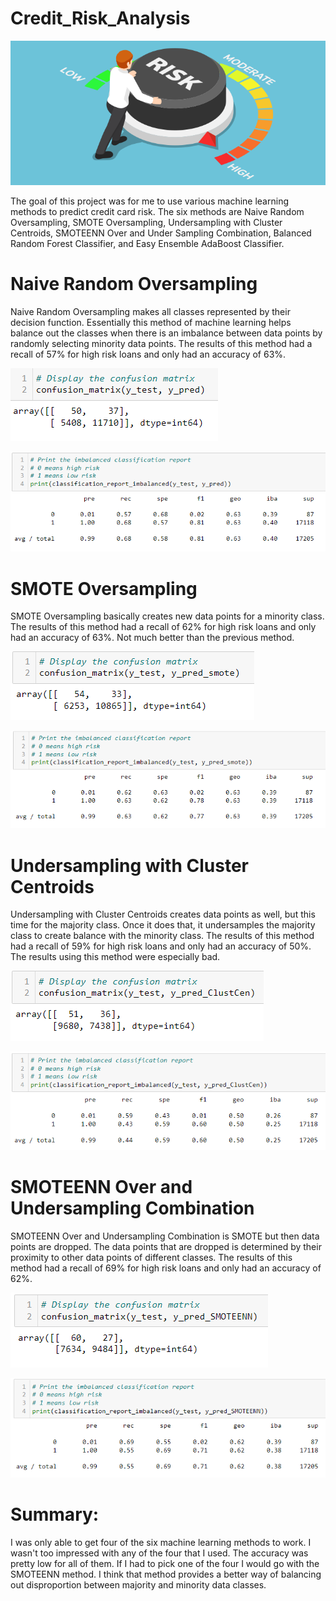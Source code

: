 # Credit_Risk_Analysis

![this_is_an_image](risk.png)

The goal of this project was for me to use various machine learning methods to predict credit card risk. The six methods are Naive Random Oversampling, SMOTE Oversampling, Undersampling with Cluster Centroids, SMOTEENN Over and Under Sampling Combination, Balanced Random Forest Classifier, and Easy Ensemble AdaBoost Classifier.

# Naive Random Oversampling

Naive Random Oversampling makes all classes represented by their decision function. Essentially this method of machine learning helps balance out the classes when there is an imbalance between data points by randomly selecting minority data points. The results of this method had a recall of 57% for high risk loans and only had an accuracy of 63%.

![this_is_an_image](matrix_random.PNG)

![this_is_an_image](report_random.PNG)

# SMOTE Oversampling

SMOTE Oversampling basically creates new data points for a minority class. The results of this method had a recall of 62% for high risk loans and only had an accuracy of 63%. Not much better than the previous method.

![this_is_an_image](matrix_smote.PNG)

![this_is_an_image](report_smote.PNG)

# Undersampling with Cluster Centroids

Undersampling with Cluster Centroids creates data points as well, but this time for the majority class. Once it does that, it undersamples the majority class to create balance with the minority class. The results of this method had a recall of 59% for high risk loans and only had an accuracy of 50%. The results using this method were especially bad.

![this_is_an_image](matrix_undersampling.PNG)

![this_is_an_image](report_undersampling.PNG)

# SMOTEENN Over and Undersampling Combination

SMOTEENN Over and Undersampling Combination is SMOTE but then data points are dropped. The data points that are dropped is determined by their proximity to other data points of different classes. The results of this method had a recall of 69% for high risk loans and only had an accuracy of 62%.

![this_is_an_image](matrix_smoteenn.PNG)

![this_is_an_image](report_smoteenn.PNG)

# Summary:

I was only able to get four of the six machine learning methods to work. I wasn't too impressed with any of the four that I used. The accuracy was pretty low for all of them. If I had to pick one of the four I would go with the SMOTEENN method. I think that method provides a better way of balancing out disproportion between majority and minority data classes.
